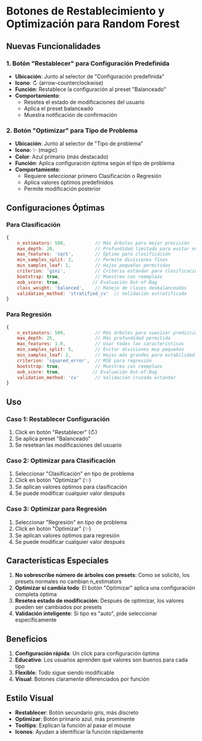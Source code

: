 # Botones de Restablecimiento y Optimización para Random Forest

## Nuevas Funcionalidades

### 1. Botón "Restablecer" para Configuración Predefinida
- **Ubicación**: Junto al selector de "Configuración predefinida"
- **Icono**: ↻ (arrow-counterclockwise)
- **Función**: Restablece la configuración al preset "Balanceado"
- **Comportamiento**: 
  - Resetea el estado de modificaciones del usuario
  - Aplica el preset balanceado
  - Muestra notificación de confirmación

### 2. Botón "Optimizar" para Tipo de Problema
- **Ubicación**: Junto al selector de "Tipo de problema"
- **Icono**: ✨ (magic)
- **Color**: Azul primario (más destacado)
- **Función**: Aplica configuración óptima según el tipo de problema
- **Comportamiento**:
  - Requiere seleccionar primero Clasificación o Regresión
  - Aplica valores óptimos predefinidos
  - Permite modificación posterior

## Configuraciones Óptimas

### Para Clasificación
```javascript
{
    n_estimators: 500,           // Más árboles para mejor precisión
    max_depth: 20,               // Profundidad limitada para evitar overfitting
    max_features: 'sqrt',        // Óptimo para clasificación
    min_samples_split: 2,        // Permite divisiones finas
    min_samples_leaf: 1,         // Hojas pequeñas permitidas
    criterion: 'gini',           // Criterio estándar para clasificación
    bootstrap: true,             // Muestreo con reemplazo
    oob_score: true,            // Evaluación Out-of-Bag
    class_weight: 'balanced',    // Manejo de clases desbalanceadas
    validation_method: 'stratified_cv'  // Validación estratificada
}
```

### Para Regresión
```javascript
{
    n_estimators: 500,           // Más árboles para suavizar predicciones
    max_depth: 25,               // Más profundidad permitida
    max_features: 1.0,           // Usar todas las características
    min_samples_split: 5,        // Evitar divisiones muy pequeñas
    min_samples_leaf: 2,         // Hojas más grandes para estabilidad
    criterion: 'squared_error',  // MSE para regresión
    bootstrap: true,             // Muestreo con reemplazo
    oob_score: true,            // Evaluación Out-of-Bag
    validation_method: 'cv'      // Validación cruzada estándar
}
```

## Uso

### Caso 1: Restablecer Configuración
1. Click en botón "Restablecer" (↻)
2. Se aplica preset "Balanceado"
3. Se resetean las modificaciones del usuario

### Caso 2: Optimizar para Clasificación
1. Seleccionar "Clasificación" en tipo de problema
2. Click en botón "Optimizar" (✨)
3. Se aplican valores óptimos para clasificación
4. Se puede modificar cualquier valor después

### Caso 3: Optimizar para Regresión
1. Seleccionar "Regresión" en tipo de problema
2. Click en botón "Optimizar" (✨)
3. Se aplican valores óptimos para regresión
4. Se puede modificar cualquier valor después

## Características Especiales

1. **No sobrescribe número de árboles con presets**: Como se solicitó, los presets normales no cambian n_estimators
2. **Optimizar sí cambia todo**: El botón "Optimizar" aplica una configuración completa óptima
3. **Resetea estado de modificación**: Después de optimizar, los valores pueden ser cambiados por presets
4. **Validación inteligente**: Si tipo es "auto", pide seleccionar específicamente

## Beneficios

1. **Configuración rápida**: Un click para configuración óptima
2. **Educativo**: Los usuarios aprenden qué valores son buenos para cada tipo
3. **Flexible**: Todo sigue siendo modificable
4. **Visual**: Botones claramente diferenciados por función

## Estilo Visual

- **Restablecer**: Botón secundario gris, más discreto
- **Optimizar**: Botón primario azul, más prominente
- **Tooltips**: Explican la función al pasar el mouse
- **Iconos**: Ayudan a identificar la función rápidamente